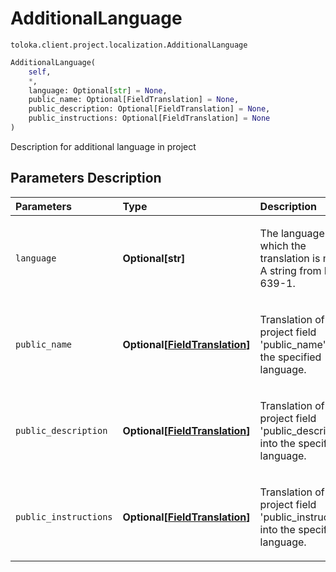 # AdditionalLanguage
`toloka.client.project.localization.AdditionalLanguage`

```python
AdditionalLanguage(
    self,
    *,
    language: Optional[str] = None,
    public_name: Optional[FieldTranslation] = None,
    public_description: Optional[FieldTranslation] = None,
    public_instructions: Optional[FieldTranslation] = None
)
```

Description for additional language in project

## Parameters Description

| Parameters | Type | Description |
| :----------| :----| :-----------|
`language`|**Optional\[str\]**|<p>The language into which the translation is made. A string from ISO 639-1.</p>
`public_name`|**Optional\[[FieldTranslation](toloka.client.project.localization.AdditionalLanguage.FieldTranslation.md)\]**|<p>Translation of the project field &#x27;public_name&#x27; into the specified language.</p>
`public_description`|**Optional\[[FieldTranslation](toloka.client.project.localization.AdditionalLanguage.FieldTranslation.md)\]**|<p>Translation of the project field &#x27;public_description&#x27; into the specified language.</p>
`public_instructions`|**Optional\[[FieldTranslation](toloka.client.project.localization.AdditionalLanguage.FieldTranslation.md)\]**|<p>Translation of the project field &#x27;public_instructions&#x27; into the specified language.</p>
